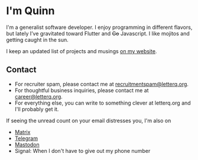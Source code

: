 # I'm Quinn

I'm a generalist software developer. I enjoy programming in different flavors, but lately I’ve gravitated toward Flutter and ~~Go~~ Javascript. I like mojitos and getting caught in the sun.

I keep an updated list of projects and musings [on my website](https://quinncasey.com/).

## Contact

- For recruiter spam, please contact me at [recruitmentspam@letterq.org](mailto:recruitmentspam@letterq.org).
- For thoughtful business inquiries, please contact me at [career@letterq.org](mailto:career@letterq.org). 
- For everything else, you can write to something clever at letterq.org and I'll probably get it.

If seeing the unread count on your email distresses you, I'm also on

- [Matrix](https://matrix.to/#/@qcasey:matrix.quinncasey.com)
- [Telegram](https://t.me/qcasey)
- [Mastodon](https://mastodon.technology/@qcasey)
- Signal: When I don't have to give out my phone number
